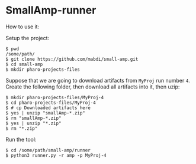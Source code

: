 # SmallAmp-runner

How to use it:

Setup the project:

```
$ pwd
/some/path/
$ git clone https://github.com/mabdi/small-amp.git
$ cd small-amp
$ mkdir pharo-projects-files
```
Suppose that we are going to download artifacts from `MyProj` run number `4`.
Create the following folder, then download all artifacts into it, then uzip:

```
$ mkdir pharo-projects-files/MyProj-4
$ cd pharo-projects-files/MyProj-4
$ # cp Downloaded artifacts here
$ yes | unzip "smallAmp-*.zip"
$ rm "smallAmp-*.zip"
$ yes | unzip "*.zip"
$ rm "*.zip"
```

Run the tool:

```
$ cd /some/path/small-amp/runner
$ python3 runner.py -r amp -p MyProj-4

```
